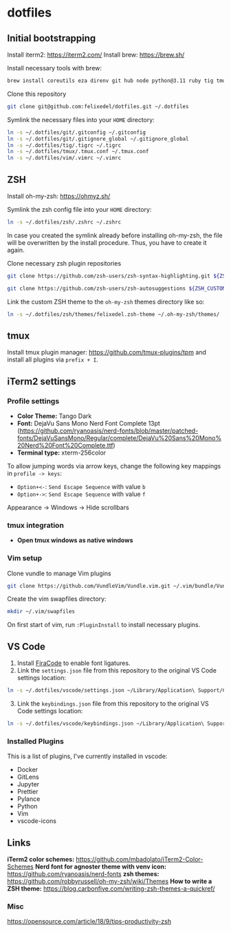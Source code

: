 # dotfiles

## Initial bootstrapping

Install iterm2: https://iterm2.com/
Install brew: https://brew.sh/

Install necessary tools with brew:
```bash
brew install coreutils eza direnv git hub node python@3.11 ruby tig tmux tree vim zsh openssl@1.1
```

Clone this repository

```bash
git clone git@github.com:felixedel/dotfiles.git ~/.dotfiles
```

Symlink the necessary files into your `HOME` directory:
```bash
ln -s ~/.dotfiles/git/.gitconfig ~/.gitconfig
ln -s ~/.dotfiles/git/.gitignore_global ~/.gitignore_global
ln -s ~/.dotfiles/tig/.tigrc ~/.tigrc
ln -s ~/.dotfiles/tmux/.tmux.conf ~/.tmux.conf
ln -s ~/.dotfiles/vim/.vimrc ~/.vimrc
```

## ZSH

Install oh-my-zsh: https://ohmyz.sh/

Symlink the zsh config file into your `HOME` directory:
```bash
ln -s ~/.dotfiles/zsh/.zshrc ~/.zshrc
```

In case you created the symlink already before installing oh-my-zsh, the file
will be overwritten by the install procedure. Thus, you have to create it
again.

Clone necessary zsh plugin repositories

```bash
git clone https://github.com/zsh-users/zsh-syntax-highlighting.git ${ZSH_CUSTOM:-~/.oh-my-zsh/custom}/plugins/zsh-syntax-highlighting
```

```bash
git clone https://github.com/zsh-users/zsh-autosuggestions ${ZSH_CUSTOM:-~/.oh-my-zsh/custom}/plugins/zsh-autosuggestions
```

Link the custom ZSH theme to the `oh-my-zsh` themes directory like so:

```bash
ln -s ~/.dotfiles/zsh/themes/felixedel.zsh-theme ~/.oh-my-zsh/themes/
```

## tmux

Install tmux plugin manager: https://github.com/tmux-plugins/tpm and install all
plugins via `prefix + I`.

## iTerm2 settings

### Profile settings
- **Color Theme:** Tango Dark
- **Font:** DejaVu Sans Mono Nerd Font Complete 13pt (https://github.com/ryanoasis/nerd-fonts/blob/master/patched-fonts/DejaVuSansMono/Regular/complete/DejaVu%20Sans%20Mono%20Nerd%20Font%20Complete.ttf)
- **Terminal type:** xterm-256color

To allow jumping words via arrow keys, change the following key mappings in `profile -> keys`:
- `Option+<-`: `Send Escape Sequence` with value `b`
- `Option+->`: `Send Escape Sequence` with value `f`

Appearance -> Windows -> Hide scrollbars

### tmux integration
- **Open tmux windows as native windows**

### Vim setup

Clone vundle to manage Vim plugins
```bash
git clone https://github.com/VundleVim/Vundle.vim.git ~/.vim/bundle/Vundle.vim
```

Create the vim swapfiles directory:
```bash
mkdir ~/.vim/swapfiles
```

On first start of vim, run `:PluginInstall` to install necessary plugins.

## VS Code
1. Install [FiraCode](https://github.com/tonsky/FiraCode) to enable font ligatures.
2. Link the `settings.json` file from this repository to the original VS Code settings location:
```bash
ln -s ~/.dotfiles/vscode/settings.json ~/Library/Application\ Support/Code/User/settings.json
```
3. Link the `keybindings.json` file from this repository to the original VS Code settings location:
```bash
ln -s ~/.dotfiles/vscode/keybindings.json ~/Library/Application\ Support/Code/User/keybindings.json
```

### Installed Plugins

This is a list of plugins, I've currently installed in vscode:

- Docker
- GitLens
- Jupyter
- Prettier
- Pylance
- Python
- Vim
- vscode-icons

## Links
**iTerm2 color schemes:** https://github.com/mbadolato/iTerm2-Color-Schemes
**Nerd font for agnoster theme with venv icon:** https://github.com/ryanoasis/nerd-fonts
**zsh themes:** https://github.com/robbyrussell/oh-my-zsh/wiki/Themes
**How to write a ZSH theme:** https://blog.carbonfive.com/writing-zsh-themes-a-quickref/

### Misc
https://opensource.com/article/18/9/tips-productivity-zsh
